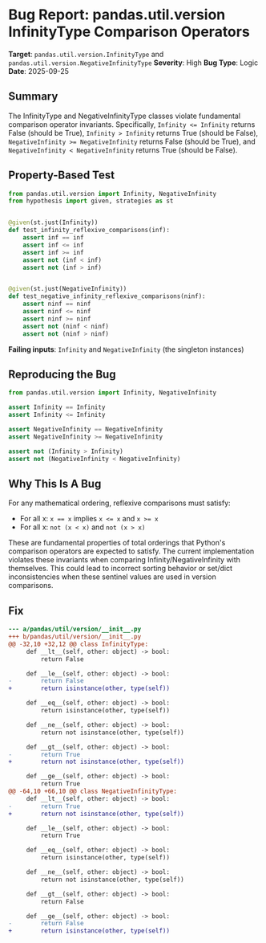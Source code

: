 # Bug Report: pandas.util.version InfinityType Comparison Operators

**Target**: `pandas.util.version.InfinityType` and `pandas.util.version.NegativeInfinityType`
**Severity**: High
**Bug Type**: Logic
**Date**: 2025-09-25

## Summary

The InfinityType and NegativeInfinityType classes violate fundamental comparison operator invariants. Specifically, `Infinity <= Infinity` returns False (should be True), `Infinity > Infinity` returns True (should be False), `NegativeInfinity >= NegativeInfinity` returns False (should be True), and `NegativeInfinity < NegativeInfinity` returns True (should be False).

## Property-Based Test

```python
from pandas.util.version import Infinity, NegativeInfinity
from hypothesis import given, strategies as st


@given(st.just(Infinity))
def test_infinity_reflexive_comparisons(inf):
    assert inf == inf
    assert inf <= inf
    assert inf >= inf
    assert not (inf < inf)
    assert not (inf > inf)


@given(st.just(NegativeInfinity))
def test_negative_infinity_reflexive_comparisons(ninf):
    assert ninf == ninf
    assert ninf <= ninf
    assert ninf >= ninf
    assert not (ninf < ninf)
    assert not (ninf > ninf)
```

**Failing inputs**: `Infinity` and `NegativeInfinity` (the singleton instances)

## Reproducing the Bug

```python
from pandas.util.version import Infinity, NegativeInfinity

assert Infinity == Infinity
assert Infinity <= Infinity

assert NegativeInfinity == NegativeInfinity
assert NegativeInfinity >= NegativeInfinity

assert not (Infinity > Infinity)
assert not (NegativeInfinity < NegativeInfinity)
```

## Why This Is A Bug

For any mathematical ordering, reflexive comparisons must satisfy:
- For all x: `x == x` implies `x <= x` and `x >= x`
- For all x: `not (x < x)` and `not (x > x)`

These are fundamental properties of total orderings that Python's comparison operators are expected to satisfy. The current implementation violates these invariants when comparing Infinity/NegativeInfinity with themselves. This could lead to incorrect sorting behavior or set/dict inconsistencies when these sentinel values are used in version comparisons.

## Fix

```diff
--- a/pandas/util/version/__init__.py
+++ b/pandas/util/version/__init__.py
@@ -32,10 +32,12 @@ class InfinityType:
     def __lt__(self, other: object) -> bool:
         return False

     def __le__(self, other: object) -> bool:
-        return False
+        return isinstance(other, type(self))

     def __eq__(self, other: object) -> bool:
         return isinstance(other, type(self))

     def __ne__(self, other: object) -> bool:
         return not isinstance(other, type(self))

     def __gt__(self, other: object) -> bool:
-        return True
+        return not isinstance(other, type(self))

     def __ge__(self, other: object) -> bool:
         return True
@@ -64,10 +66,10 @@ class NegativeInfinityType:
     def __lt__(self, other: object) -> bool:
-        return True
+        return not isinstance(other, type(self))

     def __le__(self, other: object) -> bool:
         return True

     def __eq__(self, other: object) -> bool:
         return isinstance(other, type(self))

     def __ne__(self, other: object) -> bool:
         return not isinstance(other, type(self))

     def __gt__(self, other: object) -> bool:
         return False

     def __ge__(self, other: object) -> bool:
-        return False
+        return isinstance(other, type(self))
```